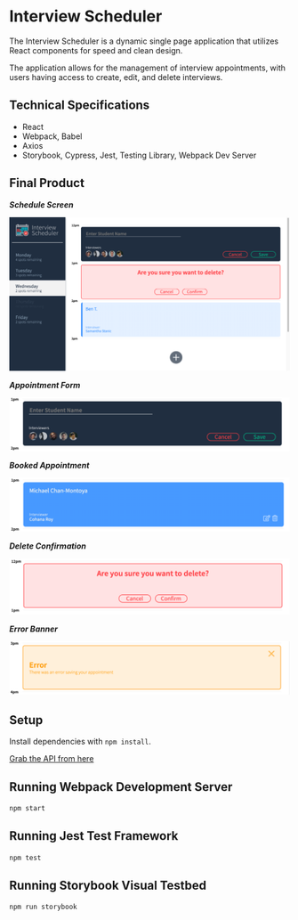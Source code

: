 # Interview Scheduler

The Interview Scheduler is a dynamic single page application that utilizes React components for speed and clean design.

The application allows for the management of interview appointments, with users having access to create, edit, and delete interviews. 

## Technical Specifications
+ React
+ Webpack, Babel
+ Axios
+ Storybook, Cypress, Jest, Testing Library, Webpack Dev Server

## Final Product

***Schedule Screen***

!["Schedule Screen"](https://github.com/sahil-athia/scheduler/blob/master/docs/Scheduler.png?raw=true)

***Appointment Form***

!["Appointment Form"](https://github.com/sahil-athia/scheduler/blob/master/docs/appointment-form.png?raw=true)

***Booked Appointment***

!["Booked Appointment"](https://github.com/sahil-athia/scheduler/blob/master/docs/booked-appointment.png?raw=true)

***Delete Confirmation***

!["Delete Confirmation"](https://github.com/sahil-athia/scheduler/blob/master/docs/delete-confirmation.png?raw=true)

***Error Banner***

!["Error Banner"](https://github.com/sahil-athia/scheduler/blob/master/docs/error.png?raw=true)

## Setup

Install dependencies with `npm install`.

[Grab the API from here](https://github.com/sahil-athia/scheduler-api)

## Running Webpack Development Server

```sh
npm start
```

## Running Jest Test Framework

```sh
npm test
```

## Running Storybook Visual Testbed

```sh
npm run storybook
```
